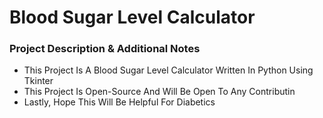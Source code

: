 # Blood Sugar Level Calculator

<h3> Project Description & Additional Notes </h3>

+ This Project Is A Blood Sugar Level Calculator Written In Python Using Tkinter
+ This Project Is Open-Source And Will Be Open To Any Contributin
+ Lastly, Hope This Will Be Helpful For Diabetics
